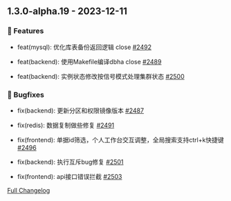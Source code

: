 ## 1.3.0-alpha.19 - 2023-12-11

### 🚀 Features

- feat(mysql): 优化库表备份返回逻辑 close [#2492](https://github.com/TencentBlueKing/blueking-dbm/issues/2492)

- feat(backend): 使用Makefile编译dbha close [#2489](https://github.com/TencentBlueKing/blueking-dbm/issues/2489)

- feat(backend): 实例状态修改按信号模式处理集群状态 [#2500](https://github.com/TencentBlueKing/blueking-dbm/issues/2500)


### 🐛 Bugfixes

- fix(backend): 更新分区和权限镜像版本 [#2487](https://github.com/TencentBlueKing/blueking-dbm/issues/2487)

- fix(redis): 数据复制做些修复 [#2491](https://github.com/TencentBlueKing/blueking-dbm/issues/2491)

- fix(frontend): 单据id筛选，个人工作台交互调整，全局搜索支持ctrl+k快捷键 [#2496](https://github.com/TencentBlueKing/blueking-dbm/issues/2496)

- fix(backend): 执行互斥bug修复 [#2501](https://github.com/TencentBlueKing/blueking-dbm/issues/2501)

- fix(frontend): api接口错误拦截 [#2503](https://github.com/TencentBlueKing/blueking-dbm/issues/2503)



[Full Changelog](https://github.com/TencentBlueKing/blueking-dbm/compare/1.3.0-alpha.18...1.3.0-alpha.19)